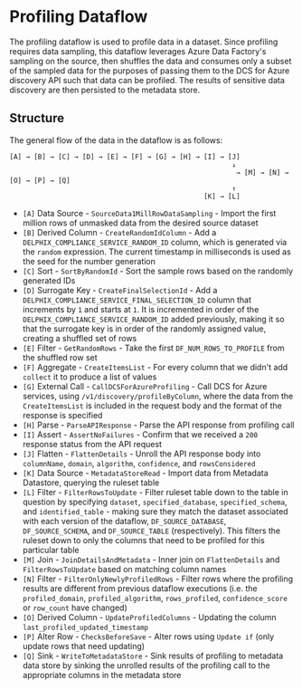# Profiling Dataflow

The profiling dataflow is used to profile data in a dataset. Since profiling requires data sampling, this dataflow
leverages Azure Data Factory's sampling on the source, then shuffles the data and consumes only a subset of the sampled 
data for the purposes of passing them to the DCS for Azure discovery API such that data can be profiled. The results of
sensitive data discovery are then persisted to the metadata store.

## Structure

The general flow of the data in the dataflow is as follows:
```
[A] → [B] → [C] → [D] → [E] → [F] → [G] → [H] → [I] → [J] 
                                                       ↓        
                                                        → [M] → [N] → [O] → [P] → [Q]
                                                       ↑
                                                [K] → [L]
```


* `[A]` Data Source - `SourceData1MillRowDataSampling` - Import the first million rows of unmasked data from the
desired source dataset
* `[B]` Derived Column - `CreateRandomIdColumn` - Add a `DELPHIX_COMPLIANCE_SERVICE_RANDOM_ID` column, which is
generated via the `random` expression. The current timestamp in milliseconds is used as the seed for the number
generation
* `[C]` Sort - `SortByRandomId` - Sort the sample rows based on the randomly generated IDs
* `[D]` Surrogate Key - `CreateFinalSelectionId` - Add a `DELPHIX_COMPLIANCE_SERVICE_FINAL_SELECTION_ID` column that
increments by `1` and starts at `1`. It is incremented in order of the `DELPHIX_COMPLIANCE_SERVICE_RANDOM_ID` added
previously, making it so that the surrogate key is in order of the randomly assigned value, creating a shuffled set of
rows
* `[E]` Filter - `GetRandomRows` - Take the first `DF_NUM_ROWS_TO_PROFILE` from the shuffled row set 
* `[F]` Aggregate - `CreateItemsList` - For every column that we didn't add `collect` it to produce a list of values
* `[G]` External Call - `CallDCSForAzureProfiling` - Call DCS for Azure services, using `/v1/discovery/profileByColumn`,
where the data from the `CreateItemsList` is included in the request body and the format of the response is specified
* `[H]` Parse - `ParseAPIResponse` - Parse the API response from profiling call
* `[I]` Assert - `AssertNoFailures` - Confirm that we received a `200` response status from the API request
* `[J]` Flatten - `FlattenDetails` - Unroll the API response body into `columnName`, `domain`, `algorithm`,
`confidence`, and `rowsConsidered`
* `[K]` Data Source - `MetadataStoreRead` - Import data from Metadata Datastore, querying the ruleset table
* `[L]` Filter - `FilterRowsToUpdate` - Filter ruleset table down to the table in question by specifying `dataset`,
`specified_database`, `specified_schema`, and `identified_table` - making sure they match the dataset associated with
each version of the dataflow, `DF_SOURCE_DATABASE`, `DF_SOURCE_SCHEMA`, and `DF_SOURCE_TABLE` (respectively). This
filters the ruleset down to only the columns that need to be profiled for this particular table
* `[M]` Join - `JoinDetailsAndMetadata` - Inner join on `FlattenDetails` and `FilterRowsToUpdate` based on matching
column names
* `[N]` Filter - `FilterOnlyNewlyProfiledRows` - Filter rows where the profiling results are different from previous
dataflow executions (i.e. the `profiled_domain`, `profiled_algorithm`, `rows_profiled`, `confidence_score` or
`row_count` have changed)
* `[O]` Derived Column - `UpdateProfiledColumns` - Updating the column `last_profiled_updated_timestamp`
* `[P]` Alter Row - `ChecksBeforeSave` - Alter rows using `Update if` (only update rows that need updating)
* `[Q]` Sink - `WriteToMetadataStore` - Sink results of profiling to metadata data store by sinking the unrolled
results of the profiling call to the appropriate columns in the metadata store